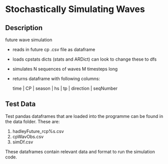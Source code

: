 # Stochastically Simulating Waves

## Description

future wave simulation

* reads in future cp .csv file as dataframe
* loads cpstats dicts (stats and ARDict) can look to change these to dfs
* simulates N sequences of waves M timesteps long
* returns dataframe with following columns:
    
    time | CP | season | hs | tp | direction | seqNumber

## Test Data
Test pandas dataframes that are loaded into the programme can be found in the data folder. These are:

1. hadleyFuture_rcp%s.csv
2. cpWavObs.csv
3. simDf.csv

These dataframes contain relevant data and format to run the simulation code.
